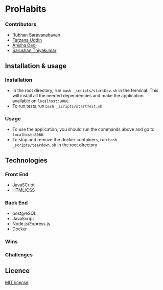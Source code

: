 # ProHabits

### Contributors

- [Rubhan Saravanabavan](https://github.com/rubhan24)
- [Farzana Uddin](https://github.com/FarzanaRU00)
- [Anisha Deol](https://github.com/anishakdeol)
- [Sarushan Thiyakumar](https://github.com/SarushanThiy)

## Installation & usage

### Installation

- In the root directory, run `bash _scripts/startDev.sh` in the terminal. This will install all the needed dependencies and make the application available on `localhost:8080`.
- To run tests,run `bash _scripts/startTest.sh`

### Usage

- To use the application, you should run the commands above and go to `localhost:8080`.
- To stop and remove the docker containers, run `bash _scripts/teardown.sh` in the root directory

## Technologies

### Front End

- JavaSCript
- HTML/CSS

### Back End

- postgreSQL
- JavaScript
- Node.js/Express.js
- Docker

### Wins

### Challenges

## Licence

[MIT license](https://opensource.org/licenses/mit-license.php)
